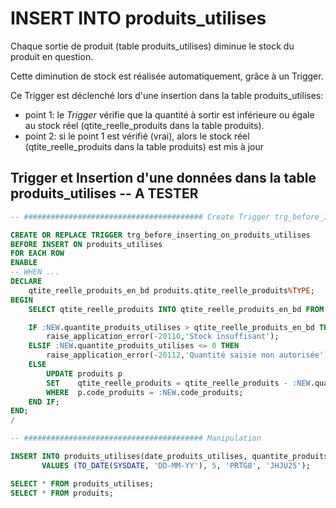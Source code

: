 # INSERT INTO produits_utilises

Chaque sortie de produit (table produits_utilises) diminue le stock du produit en question.

Cette diminution de stock est réalisée automatiquement, grâce à un Trigger.

Ce Trigger est déclenché lors d'une insertion dans la table produits_utilises:
- point 1: le _Trigger_ vérifie que la quantité à sortir est inférieure ou égale au stock réel (qtite_reelle_produits dans la table produits).
- point 2: si le point 1 est vérifié (vrai), alors le stock réel (qtite_reelle_produits dans la table produits) est mis à jour

## Trigger et Insertion d'une données dans la table produits_utilises -- A TESTER
```sql
-- ######################################## Create Trigger trg_before_inserting_on_produits_utilises

CREATE OR REPLACE TRIGGER trg_before_inserting_on_produits_utilises
BEFORE INSERT ON produits_utilises
FOR EACH ROW
ENABLE
-- WHEN ...
DECLARE
    qtite_reelle_produits_en_bd produits.qtite_reelle_produits%TYPE;
BEGIN
    SELECT qtite_reelle_produits INTO qtite_reelle_produits_en_bd FROM produits p WHERE p.code_produits = :NEW.code_produits;

    IF :NEW.quantite_produits_utilises > qtite_reelle_produits_en_bd THEN
		raise_application_error(-20110,'Stock insuffisant');
	ELSIF :NEW.quantite_produits_utilises <= 0 THEN
		raise_application_error(-20112,'Quantité saisie non autorisée');
	ELSE
        UPDATE produits p
      	SET    qtite_reelle_produits = qtite_reelle_produits - :NEW.quantite_produits_utilises
        WHERE  p.code_produits = :NEW.code_produits;
	END IF;
END;
/

-- ######################################## Manipulation

INSERT INTO produits_utilises(date_produits_utilises, quantite_produits_utilises, code_produits, code_interventions) 
       VALUES (TO_DATE(SYSDATE, 'DD-MM-YY'), 5, 'PRTG8', 'JHJU25');

SELECT * FROM produits_utilises;
SELECT * FROM produits;
```
